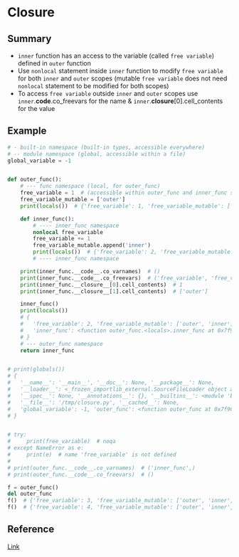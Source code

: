 # Closure

## Summary
* `inner` function has an access to the variable (called `free variable`) defined in `outer` function
* Use `nonlocal` statement inside `inner` function to modify `free variable` for both `inner` and `outer` scopes (mutable `free variable` does not need `nonlocal` statement to be modified for both scopes)
* To access `free variable` outside `inner` and `outer` scopes use `inner`.__code__.co_freevars for the name & `inner`.__closure__[0].cell_contents for the value

## Example
```py
# - built-in namespace (built-in types, accessible everywhere)
# -- module namespace (global, accessible within a file)
global_variable = -1


def outer_func():
    # --- func namespace (local, for outer_func)
    free_variable = 1  # (accessible within outer_func and inner_func scope)
    free_variable_mutable = ['outer']
    print(locals())  # {'free_variable': 1, 'free_variable_mutable': ['outer']}

    def inner_func():
        # ---- inner_func namespace
        nonlocal free_variable
        free_variable += 1
        free_variable_mutable.append('inner')
        print(locals())  # {'free_variable': 2, 'free_variable_mutable': ['outer', 'inner']}
        # ---- inner_func namespace

    print(inner_func.__code__.co_varnames)  # ()
    print(inner_func.__code__.co_freevars)  # ('free_variable', 'free_variable_mutable')
    print(inner_func.__closure__[0].cell_contents)  # 1
    print(inner_func.__closure__[1].cell_contents)  # ['outer']

    inner_func()
    print(locals())
    # {
    #   'free_variable': 2, 'free_variable_mutable': ['outer', 'inner'],
    #   'inner_func': <function outer_func.<locals>.inner_func at 0x7f9b6728f820>
    # }
    # --- outer_func namespace
    return inner_func


# print(globals())
# {
#   '__name__': '__main__', '__doc__': None, '__package__': None,
#   '__loader__': <_frozen_importlib_external.SourceFileLoader object at 0x7f96785b5f10>,
#   '__spec__': None, '__annotations__': {}, '__builtins__': <module 'builtins' (built-in)>,
#   '__file__': '/tmp/closure.py', '__cached__': None,
#   'global_variable': -1, 'outer_func': <function outer_func at 0x7f967a28f700>
# }


# try:
#     print(free_variable)  # noqa
# except NameError as e:
#     print(e)  # name 'free_variable' is not defined
#
# print(outer_func.__code__.co_varnames)  # ('inner_func',)
# print(outer_func.__code__.co_freevars)  # ()

f = outer_func()
del outer_func
f()  # {'free_variable': 3, 'free_variable_mutable': ['outer', 'inner', 'inner']}
f()  # {'free_variable': 4, 'free_variable_mutable': ['outer', 'inner', 'inner', 'inner']}

```

## Reference
[Link]()
